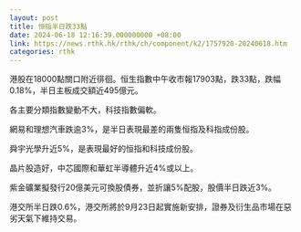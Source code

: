 ```yaml
---
layout: post
title: 恒指半日跌33點
date: 2024-06-18 12:16:39.000000000 +08:00
link: https://news.rthk.hk/rthk/ch/component/k2/1757920-20240618.htm
categories: rthk
---
```


港股在18000點關口附近徘徊。恒生指數中午收市報17903點，跌33點，跌幅0.18%，半日主板成交額近495億元。

各主要分類指數變動不大，科技指數偏軟。

網易和理想汽車跌逾3%，是半日表現最差的兩隻恒指及科指成份股。

舜宇光學升近5%，是表現最好的恒指和科技成份股。

晶片股造好，中芯國際和華虹半導體升近4%或以上。

紫金礦業擬發行20億美元可換股債券，並折讓5%配股，股價半日跌近3%。

港交所半日跌0.6%，港交所將於9月23日起實施新安排，證券及衍生品巿場在惡劣天氣下維持交易。
